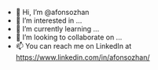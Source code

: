 - 👋 Hi, I’m @afonsozhan
- 👀 I’m interested in ...
- 🌱 I’m currently learning ...
- 💞️ I’m looking to collaborate on ...
- 📫 You can reach me on LinkedIn at https://www.linkedin.com/in/afonsozhan/

<!---
afonsozhan/afonsozhan is a ✨ special ✨ repository because its `README.md` (this file) appears on your GitHub profile.
You can click the Preview link to take a look at your changes.
--->
